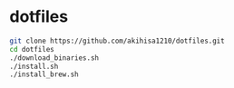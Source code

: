 # dotfiles

```sh
git clone https://github.com/akihisa1210/dotfiles.git
cd dotfiles
./download_binaries.sh
./install.sh
./install_brew.sh
```
